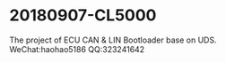 # 20180907-CL5000
The project of ECU CAN & LIN Bootloader base on UDS.
WeChat:haohao5186
QQ:323241642
